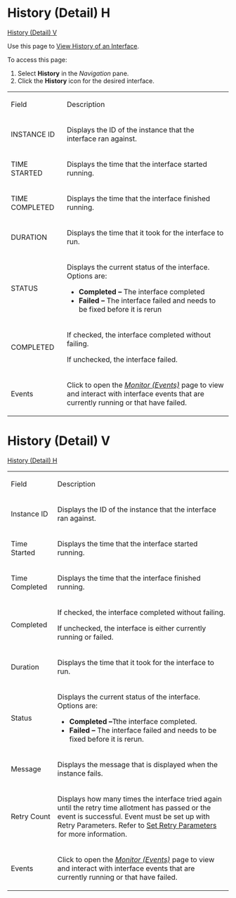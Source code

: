 # <span id="HistoryDetailH"></span> History (Detail) H

[History (Detail) V](#_History_\(Detail\)_V)

<div class="use">

Use this page to [View History of an
Interface](../Use_Cases/View_History_of_an_Interface.htm).

</div>

To access this page:

1.  Select **History** in the *Navigation* pane.
2.  Click the **History** icon for the desired interface.

<table>
<tbody>
<tr class="odd">
<td><p>Field</p></td>
<td><p>Description</p></td>
</tr>
<tr class="even">
<td><p>INSTANCE ID</p></td>
<td><p>Displays the ID of the instance that the interface ran against.</p></td>
</tr>
<tr class="odd">
<td><p>TIME STARTED</p></td>
<td><p>Displays the time that the interface started running.</p></td>
</tr>
<tr class="even">
<td><p>TIME COMPLETED</p></td>
<td><p>Displays the time that the interface finished running.</p></td>
</tr>
<tr class="odd">
<td><p>DURATION</p></td>
<td><p>Displays the time that it took for the interface to run.</p></td>
</tr>
<tr class="even">
<td><p>STATUS</p></td>
<td><p>Displays the current status of the interface. Options are:</p>
<ul>
<li><strong>Completed –</strong> The interface completed</li>
<li><strong>Failed –</strong> The interface failed and needs to be fixed before it is rerun</li>
</ul></td>
</tr>
<tr class="odd">
<td><p>COMPLETED</p></td>
<td><p>If checked, the interface completed without failing.</p>
<p>If unchecked, the interface failed.</p></td>
</tr>
<tr class="even">
<td><p>Events</p></td>
<td><p>Click to open the <em><a href="Monitor_Events.htm">Monitor (Events)</a></em> page to view and interact with interface events that are currently running or that have failed.</p></td>
</tr>
</tbody>
</table>

<span id="_History_(Detail)_V"></span>

# History (Detail) V

[History (Detail) H](#HistoryDetailH)

<table>
<tbody>
<tr class="odd">
<td><p>Field</p></td>
<td><p>Description</p></td>
</tr>
<tr class="even">
<td><p>Instance ID</p></td>
<td><p>Displays the ID of the instance that the interface ran against.</p></td>
</tr>
<tr class="odd">
<td><p>Time Started</p></td>
<td><p>Displays the time that the interface started running.</p></td>
</tr>
<tr class="even">
<td><p>Time Completed</p></td>
<td><p>Displays the time that the interface finished running.</p></td>
</tr>
<tr class="odd">
<td><p>Completed</p></td>
<td><p>If checked, the interface completed without failing.</p>
<p>If unchecked, the interface is either currently running or failed.</p></td>
</tr>
<tr class="even">
<td><p>Duration</p></td>
<td><p>Displays the time that it took for the interface to run.</p></td>
</tr>
<tr class="odd">
<td><p>Status</p></td>
<td><p>Displays the current status of the interface. Options are:</p>
<ul>
<li><strong>Completed –</strong>Tthe interface completed.</li>
<li><strong>Failed –</strong> The interface failed and needs to be fixed before it is rerun.</li>
</ul></td>
</tr>
<tr class="even">
<td><p>Message</p></td>
<td><p>Displays the message that is displayed when the instance fails.</p></td>
</tr>
<tr class="odd">
<td><p>Retry Count</p></td>
<td><p>Displays how many times the interface tried again until the retry time allotment has passed or the event is successful. Event must be set up with Retry Parameters. Refer to <a href="../Use_Cases/Set_Retry_Parameters.htm">Set Retry Parameters</a> for more information.</p></td>
</tr>
<tr class="even">
<td><p>Events</p></td>
<td><p>Click to open the <em><a href="Monitor_Events.htm">Monitor (Events)</a></em> page to view and interact with interface events that are currently running or that have failed.</p></td>
</tr>
</tbody>
</table>
